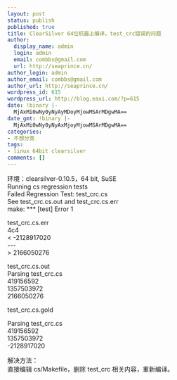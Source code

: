 ```yaml
---
layout: post
status: publish
published: true
title: ClearSilver 64位机器上编译，test_crc错误的问题
author:
  display_name: admin
  login: admin
  email: combbs@gmail.com
  url: http://seaprince.cn/
author_login: admin
author_email: combbs@gmail.com
author_url: http://seaprince.cn/
wordpress_id: 615
wordpress_url: http://blog.eaxi.com/?p=615
date: !binary |-
  MjAxMi0wNy0yNyAyMDoyMjowMSArMDgwMA==
date_gmt: !binary |-
  MjAxMi0wNy0yNyAxMjoyMjowMSArMDgwMA==
categories:
- 不想分类
tags:
- linux 64bit clearsilver
comments: []
---
```

<p>环境：clearsilver-0.10.5，64 bit, SuSE<br />
Running cs regression tests<br />
Failed Regression Test: test_crc.cs<br />
  See test_crc.cs.out and test_crc.cs.err<br />
make: *** [test] Error 1</p>
<p>test_crc.cs.err<br />
4c4<br />
< -2128917020<br />
---<br />
> 2166050276</p>
<p>test_crc.cs.out<br />
Parsing test_crc.cs<br />
419156592<br />
1357503972<br />
2166050276</p>
<p>test_crc.cs.gold</p>
<p>Parsing test_crc.cs<br />
419156592<br />
1357503972<br />
-2128917020</p>
<p>解决方法：<br />
直接编辑 cs&#47;Makefile，删除 test_crc 相关内容，重新编译。</p>
